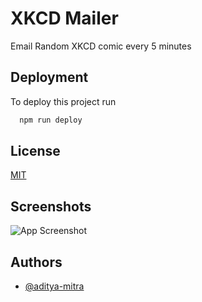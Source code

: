 
# XKCD Mailer

Email Random XKCD comic every 5 minutes


## Deployment

To deploy this project run

```bash
  npm run deploy
```


## License

[MIT](https://choosealicense.com/licenses/mit/)


## Screenshots

![App Screenshot](https://via.placeholder.com/468x300?text=App+Screenshot+Here)


## Authors

- [@aditya-mitra](https://www.github.com/aditya-mitra)

